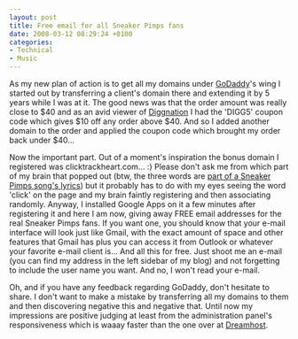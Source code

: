 ```yaml
---
layout: post
title: Free email for all Sneaker Pimps fans
date: 2008-03-12 08:29:24 +0100
categories:
- Technical
- Music
---
```

As my new plan of action is to get all my domains under <a href="http://www.godaddy.com">GoDaddy</a>'s wing I started out by transferring a client's domain there and extending it by 5 years while I was at it. The good news was that the order amount was really close to $40 and as an avid viewer of <a href="http://diggnation.com">Diggnation</a> I had the 'DIGG5' coupon code which gives $10 off any order above $40. And so I added another domain to the order and applied the coupon code which brought my order back under $40...

Now the important part. Out of a moment's inspiration the bonus domain I registered was clicktrackheart.com... :) Please don't ask me from which part of my brain that popped out (btw, the three words are <a href="http://www.lyricstime.com/sneaker-pimps-loretta-young-silks-lyrics.html">part of a Sneaker Pimps song's lyrics</a>) but it probably has to do with my eyes seeing the word 'click' on the page and my brain faintly registering and then associating randomly. Anyway, I installed Google Apps on it a few minutes after registering it and here I am now, giving away FREE email addresses for the real Sneaker Pimps fans. If you want one, you should know that your e-mail interface will look just like Gmail, with the exact amount of space and other features that Gmail has plus you can access it from Outlook or whatever your favorite e-mail client is... And all this for free. Just shoot me an e-mail (you can find my address in the left sidebar of my blog) and not forgetting to include the user name you want. And no, I won't read your e-mail.

Oh, and if you have any feedback regarding GoDaddy, don't hesitate to share. I don't want to make a mistake by transferring all my domains to them and then discovering negative this and negative that. Until now my impressions are positive judging at least from the administration panel's responsiveness which is waaay faster than the one over at <a href="http://www.dreamhost.com">Dreamhost</a>.
